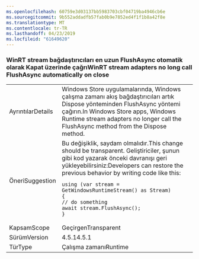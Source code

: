 ```yaml
---
ms.openlocfilehash: 60759e3d03137bb5983703cbf04719ba4946cb6e
ms.sourcegitcommit: 9b552addadfb57fab0b9e7852ed4f1f1b8a42f8e
ms.translationtype: MT
ms.contentlocale: tr-TR
ms.lasthandoff: 04/23/2019
ms.locfileid: "61649620"
---
```

### <a name="winrt-stream-adapters-no-long-call-flushasync-automatically-on-close"></a><span data-ttu-id="23911-101">WinRT stream bağdaştırıcıları en uzun FlushAsync otomatik olarak Kapat üzerinde çağrı</span><span class="sxs-lookup"><span data-stu-id="23911-101">WinRT stream adapters no long call FlushAsync automatically on close</span></span>

|   |   |
|---|---|
|<span data-ttu-id="23911-102">Ayrıntılar</span><span class="sxs-lookup"><span data-stu-id="23911-102">Details</span></span>|<span data-ttu-id="23911-103">Windows Store uygulamalarında, Windows çalışma zamanı akış bağdaştırıcıları artık Dispose yönteminden FlushAsync yöntemi çağırın.</span><span class="sxs-lookup"><span data-stu-id="23911-103">In Windows Store apps, Windows Runtime stream adapters no longer call the FlushAsync method from the Dispose method.</span></span>|
|<span data-ttu-id="23911-104">Öneri</span><span class="sxs-lookup"><span data-stu-id="23911-104">Suggestion</span></span>|<span data-ttu-id="23911-105">Bu değişiklik, saydam olmalıdır.</span><span class="sxs-lookup"><span data-stu-id="23911-105">This change should be transparent.</span></span> <span data-ttu-id="23911-106">Geliştiriciler, şunun gibi kod yazarak önceki davranışı geri yükleyebilirsiniz:</span><span class="sxs-lookup"><span data-stu-id="23911-106">Developers can restore the previous behavior by writing code like this:</span></span><pre><code class="lang-csharp">using (var stream = GetWindowsRuntimeStream() as Stream)&#13;&#10;{&#13;&#10;// do something&#13;&#10;await stream.FlushAsync();&#13;&#10;}&#13;&#10;</code></pre>|
|<span data-ttu-id="23911-107">Kapsam</span><span class="sxs-lookup"><span data-stu-id="23911-107">Scope</span></span>|<span data-ttu-id="23911-108">Geçirgen</span><span class="sxs-lookup"><span data-stu-id="23911-108">Transparent</span></span>|
|<span data-ttu-id="23911-109">Sürüm</span><span class="sxs-lookup"><span data-stu-id="23911-109">Version</span></span>|<span data-ttu-id="23911-110">4.5.1</span><span class="sxs-lookup"><span data-stu-id="23911-110">4.5.1</span></span>|
|<span data-ttu-id="23911-111">Tür</span><span class="sxs-lookup"><span data-stu-id="23911-111">Type</span></span>|<span data-ttu-id="23911-112">Çalışma zamanı</span><span class="sxs-lookup"><span data-stu-id="23911-112">Runtime</span></span>|
